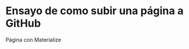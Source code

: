 Ensayo de como subir una página a GitHub
=========================================


Página con Materialize 
